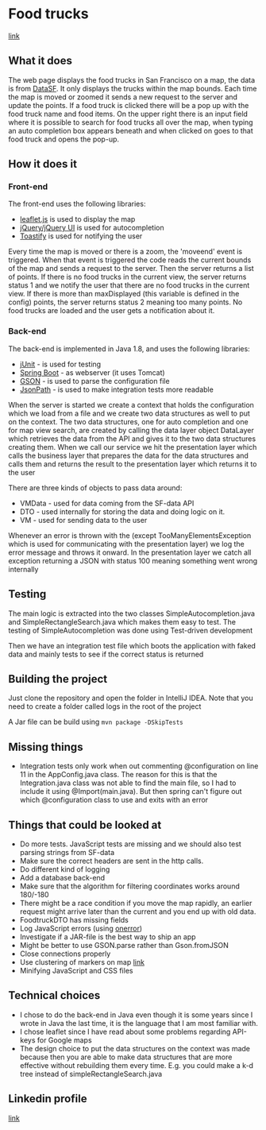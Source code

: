 # Food trucks
[link](http://104.248.43.78/index.htm)

## What it does
The web page displays the food trucks in San Francisco on a map, the data is
from
[DataSF](https://data.sfgov.org/Economy-and-Community/Mobile-Food-Facility-Permit/rqzj-sfat).
It only displays the trucks within the map bounds. Each time the map is moved or
zoomed it sends a new request to the server and update the points. If a food
truck is clicked there will be a pop up with the food truck name and food items.
On the upper right there is an input field where it is possible to search for
food trucks all over the map, when typing an auto completion box appears beneath
and when clicked on goes to that food truck and opens the pop-up.

## How it does it
### Front-end
The front-end uses the following libraries:
* [leaflet.js](https://leafletjs.com/)  is used to display the map
* [jQuery/jQuery UI](https://jquery.com/) is used for autocompletion
* [Toastify](https://apvarun.github.io/toastify-js/) is used for notifying the user

Every time the map is moved or there is a zoom, the 'moveend' event is
triggered. When that event is triggered  the code reads the current bounds of
the map and sends a request to the server. Then the server returns a list of
points. 
If there is no food trucks in the current view, the server returns
status 1 and we notify the user that there are no food trucks in the
current view.
If there is more than maxDisplayed (this variable is defined in the config)
points, the server returns status 2 meaning too many points. No food trucks are
loaded and the user gets a notification about it.

### Back-end
The back-end is implemented in Java 1.8, and uses the following libraries:
* [jUnit](https://junit.org/) - is used for testing 
* [Spring Boot](https://spring.io/) - as webserver (it uses Tomcat)
* [GSON](https://github.com/google/gson) - is used to parse the configuration file
* [JsonPath](https://github.com/json-path/JsonPath) - is used to make integration tests more readable

When the server is started we create
a context that holds the configuration which we load from a file and we create
two data structures as well to put on the context. The two data structures, one
for auto completion and one for map view search, are created by calling the
data layer object DataLayer which retrieves the data from the API and gives it to
the two data structures creating them.
When we call our service we hit the presentation layer which calls the business
layer that prepares the data for the data structures and calls them and returns
the result to the presentation layer which returns it to the user

There are three kinds of objects to pass data around:
* VMData - used for data coming from the SF-data API
* DTO - used internally for storing the data and doing logic on it.
* VM - used for sending data to the user

Whenever an error is thrown  with the (except TooManyElementsException which is
used for communicating with the presentation layer) we log the error message and
throws it onward.  In the presentation layer we catch all exception returning a
JSON with status 100 meaning something went wrong internally


## Testing
The main logic is extracted into the two classes SimpleAutocompletion.java and
SimpleRectangleSearch.java which makes them easy to test. The testing of
SimpleAutocompletion was done using Test-driven development

Then we have an integration test file which boots the application with faked
data and mainly tests to see if the correct status is returned

## Building the project
Just clone the repository and open the folder in IntelliJ IDEA. Note that you
need to create a folder called logs in the root of the project

A Jar file can be build using `mvn package -DSkipTests`


## Missing things
* Integration tests only work when out commenting @configuration on line 11 in
  the AppConfig.java class. The reason for this is that the Integration.java
  class was not able to find the main file, so I had to include it using
  @Import(main.java). But then spring can't figure out which @configuration
  class to use and exits with an error


## Things that could be looked at
* Do more tests. JavaScript tests are missing and we should also test parsing strings from SF-data
* Make sure the correct headers are sent in the http calls.
* Do different kind of logging
* Add a database back-end
* Make sure that the algorithm for filtering coordinates works around 180/-180
* There might be a race condition if you move the map rapidly, an earlier request might arrive later than the current and you end up with old data.
* FoodtruckDTO has missing fields
* Log JavaScript errors (using [onerror](https://developer.mozilla.org/en-US/docs/Web/API/GlobalEventHandlers/onerror))
* Investigate if a JAR-file is the best way to ship an app
* Might be better to use GSON.parse rather than Gson.fromJSON
* Close connections properly
* Use clustering of markers on map [link](https://github.com/Leaflet/Leaflet.markercluster)
* Minifying JavaScript and CSS files

## Technical choices
* I chose to do the back-end in Java even though it is some years since I
  wrote in Java the last time, it is the language that I am most familiar with. 
* I chose leaflet since I have read about some problems regarding API-keys for Google maps
* The design choice to put the data structures on the context was made because
  then you are able to make data structures that are more effective without
  rebuilding them every time. E.g. you could make a k-d tree instead of simpleRectangleSearch.java

## Linkedin profile
[link](https://www.linkedin.com/in/nickbakkegaard/)
